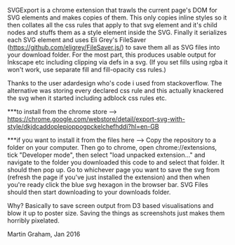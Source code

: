 SVGExport is a chrome extension that trawls the current page's DOM for SVG elements and makes copies of them. This only copies inline styles so it then collates all the css rules that apply to that svg element and it's child nodes and stuffs them as a style element inside the SVG.
Finally it serializes each SVG element and uses Eli Grey's FileSaver (https://github.com/eligrey/FileSaver.js/) to save them all as SVG files into your download folder. For the most part, this produces usable output for Inkscape etc including clipping via defs in a svg. (If you set fills using rgba it won't work, use separate fill and fill-opacity css rules.)

Thanks to the user adardesign who's code i used from stackoverflow. The alternative was storing every declared css rule and this actually knackered the svg when it started including adblock css rules etc.

***to install from the chrome store -->
https://chrome.google.com/webstore/detail/export-svg-with-style/dkjdcaddoplepioppogpckelchefhddi?hl=en-GB

***if you want to install it from the files here -->
Copy the repository to a folder on your computer. Then go to chrome, open chrome://extensions, tick "Developer mode", then select "load unpacked extension..." and navigate to the folder you downloaded this code to and select that folder. It should then pop up. Go to whichever page you want to save the svg from (refresh the page if you've just installed the extension) and then when you're ready click the blue svg hexagon in the browser bar. SVG Files should then start downloading to your downloads folder.

Why? Basically to save screen output from D3 based visualisations and blow it up to poster size. Saving the things as screenshots just makes them horribly pixelated.

Martin Graham, Jan 2016
